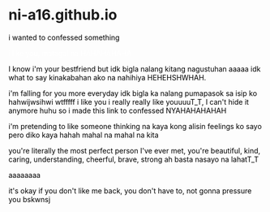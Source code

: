 # ni-a16.github.io
<DOCTYPE html>
<html>
<head>
   <title> NYAJAJAKA </title>
   <script type="text/javascript">
   alert("Hello aeon!")
   alert("I hope you're doing well")
   alert("i have something to tell you")
   alert("shesh wait HAHAHAHA")
   </script>
   <style>
body{dark}
  

.content{
    background: https://c.tenor.com/i1rsgMyOFgcAAAAd/cat-cat-love.gif;
    width: 50%;
    padding: 40px;
    margin: 100px auto;
    }
</style>
   
   <p style="color: black"> i wanted to confessed something</p>
   
   
   <p style="color: white">i like you, matagal na HAHAHAHAHA</p>
   
   
   <p style="color: black""> I know i'm your bestfriend but idk bigla nalang kitang nagustuhan aaaaa idk what to say kinakabahan ako na nahihiya HEHEHSHWHAH.</p>
   
   
   <p style="color: black""> i'm falling for you more everyday idk bigla ka nalang pumapasok sa isip ko hahwijwsihwi wtfffff i like you i really really like youuuuT_T, I can't hide it anymore huhu so i made this link to confessed NYAHAHAHAHAH</p>
   
   
   <p style="color: black""> i'm pretending to like someone thinking na kaya kong alisin feelings ko sayo pero diko kaya hahah mahal na mahal na kita </p>
   
   
   <p style="color: black""> you're literally the most perfect person I've ever met, you're beautiful, kind, caring, understanding, cheerful, brave, strong ah basta nasayo na lahatT_T</p>
   
   
   <p style ="color: black""> aaaaaaaa</p>
   
   
   <p style ="color: black""> it's okay if you don't like me back, you don't have to, not gonna pressure you bskwnsj</p>
   
   
   
   </body> 
   </html>
